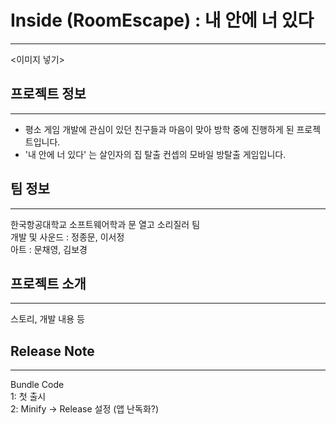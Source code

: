# Inside (RoomEscape) : 내 안에 너 있다
- - -
<이미지 넣기>

## 프로젝트 정보
- - -
* 평소 게임 개발에 관심이 있던 친구들과 마음이 맞아 방학 중에 진행하게 된 프로젝트입니다.
* '내 안에 너 있다' 는 살인자의 집 탈출 컨셉의 모바일 방탈출 게임입니다.


## 팀 정보
- - -
한국항공대학교 소프트웨어학과 문 열고 소리질러 팀   
개발 및 사운드 : 정종문, 이서정   
아트 : 문채영, 김보경   


## 프로젝트 소개
- - -
스토리, 개발 내용 등

## Release Note
---
Bundle Code  
 1: 첫 출시   
 2: Minify -> Release 설정 (앱 난독화?)
